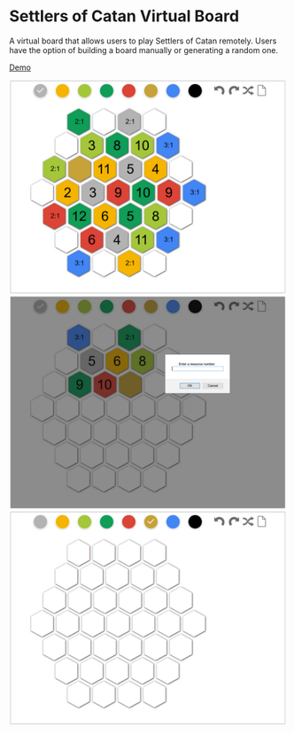# Settlers of Catan Virtual Board

A virtual board that allows users to play Settlers of Catan remotely.  Users have the option of building a board manually or generating a random one.

[Demo](https://board01.herokuapp.com)

<img src="public/images/randomized-board.PNG" alt="blank board" width="500px"/>

<img src="public/images/manual-input.PNG" alt="blank board" width="500px"/>

<img src="public/images/blank-board.PNG" alt="blank board" width="500px"/>
